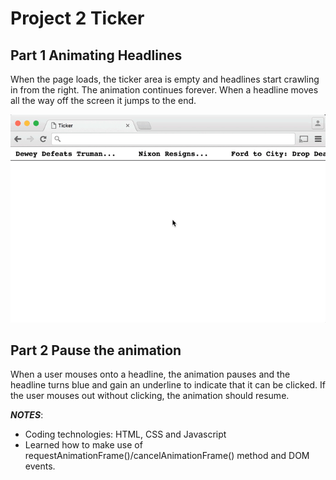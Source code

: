 # Project 2 Ticker

## Part 1 Animating Headlines 
When the page loads, the ticker area is empty and headlines start crawling in from the right. The animation continues forever. When a headline moves all the way off the screen it jumps to the end. 

<img src="ticker.gif">

## Part 2 Pause the animation
When a user mouses onto a headline, the animation pauses and the headline turns blue and gain an underline to indicate that it can be clicked. If the user mouses out without clicking, the animation should resume.

**_NOTES_**: 
* Coding technologies: HTML, CSS and Javascript
* Learned how to make use of requestAnimationFrame()/cancelAnimationFrame() method and DOM events. 
